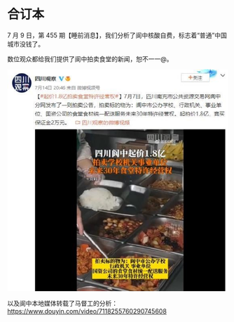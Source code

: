 # 合订本

7 月 9 日，第 455 期【睡前消息】，我们分析了阆中核酸自费，标志着“普通”中国城市没钱了。

数位观众都给我们提供了阆中拍卖食堂的新闻，恕不一一@。

![1](./images/1.jpg)

以及阆中本地媒体转载了马督工的分析：https://www.douyin.com/video/7118255760290745608
